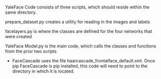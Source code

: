 YaleFace Code consists of three scripts, which should reside within the same directory.

prepare_dataset.py creates a utility for reading in the images and labels

facelayers.py is where the classes are defined for the four networks that were created

YaleFace Model.py is the main code, which calls the classes and functions from the prior two scripts
 - FaceCascade uses the file haarcascade_frontalface_default.xml. Once pip FaceCascade is pip installed, this code will need to point to the directory in which it is located.
